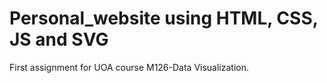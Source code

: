 # Personal_website using HTML, CSS, JS and SVG

First assignment for UOA course M126-Data Visualization.
